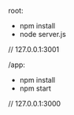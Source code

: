root:

- npm install
- node server.js

// 127.0.0.1:3001

/app:

- npm install
- npm start

// 127.0.0.1:3000
